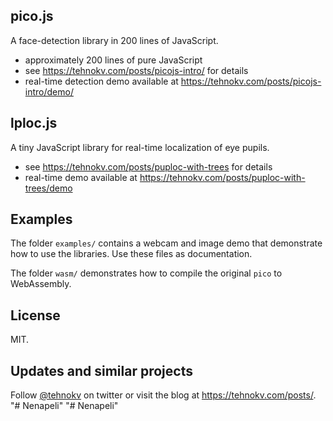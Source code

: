 ## pico.js

A face-detection library in 200 lines of JavaScript.

* approximately 200 lines of pure JavaScript
* see <https://tehnokv.com/posts/picojs-intro/> for details
* real-time detection demo available at <https://tehnokv.com/posts/picojs-intro/demo/>

## lploc.js

A tiny JavaScript library for real-time localization of eye pupils.

* see <https://tehnokv.com/posts/puploc-with-trees> for details
* real-time demo available at <https://tehnokv.com/posts/puploc-with-trees/demo>

## Examples

The folder `examples/` contains a webcam and image demo that demonstrate how to use the libraries.
Use these files as documentation.

The folder `wasm/` demonstrates how to compile the original `pico` to WebAssembly.

## License

MIT.

## Updates and similar projects

Follow <a href="https://twitter.com/tehnokv">@tehnokv</a> on twitter or visit the blog at <https://tehnokv.com/posts/>.
"# Nenapeli" 
"# Nenapeli" 
